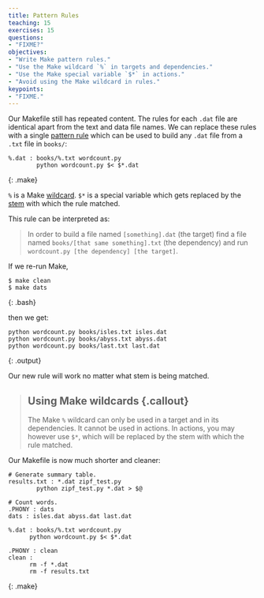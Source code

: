 ```yaml
---
title: Pattern Rules
teaching: 15
exercises: 15
questions:
- "FIXME?"
objectives:
- "Write Make pattern rules."
- "Use the Make wildcard `%` in targets and dependencies."
- "Use the Make special variable `$*` in actions."
- "Avoid using the Make wildcard in rules."
keypoints:
- "FIXME."
---
```

Our Makefile still has repeated content. The rules for each `.dat`
file are identical apart from the text and data file names. We can
replace these rules with a single [pattern
rule](reference.html#pattern-rule) which can be used to build any
`.dat` file from a `.txt` file in `books/`:

~~~
%.dat : books/%.txt wordcount.py
        python wordcount.py $< $*.dat
~~~
{: .make}

`%` is a Make [wildcard](reference.html#wildcard). `$*` is a special variable which gets replaced by the [stem](reference.html#stem) with which the rule matched.

This rule can be interpreted as:

> In order to build a file named `[something].dat` (the target)
> find a file named `books/[that same something].txt` (the dependency)
> and run `wordcount.py [the dependency] [the target]`.

If we re-run Make,

~~~
$ make clean
$ make dats
~~~
{: .bash}

then we get:

~~~
python wordcount.py books/isles.txt isles.dat
python wordcount.py books/abyss.txt abyss.dat
python wordcount.py books/last.txt last.dat
~~~
{: .output}

Our new rule will work no matter what stem is being matched.

> ## Using Make wildcards {.callout}
>
> The Make `%` wildcard can only be used in a target and in its
> dependencies. It cannot be used in actions. In actions, you may
> however use `$*`, which will be replaced by the stem with which 
> the rule matched.

Our Makefile is now much shorter and cleaner:

~~~
# Generate summary table.
results.txt : *.dat zipf_test.py
	    python zipf_test.py *.dat > $@

# Count words.
.PHONY : dats
dats : isles.dat abyss.dat last.dat

%.dat : books/%.txt wordcount.py
      python wordcount.py $< $*.dat

.PHONY : clean
clean :
      rm -f *.dat
      rm -f results.txt
~~~
{: .make}
